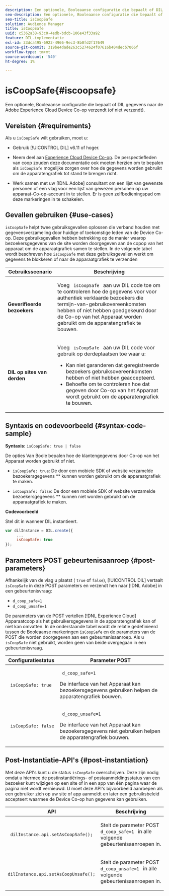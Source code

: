 ```yaml
---
description: Een optionele, Booleaanse configuratie die bepaalt of DIL gegevens naar de Adobe Experience Cloud Device Co-op verzendt (of niet verzendt).
seo-description: Een optionele, Booleaanse configuratie die bepaalt of DIL gegevens naar de Adobe Experience Cloud Device Co-op verzendt (of niet verzendt).
seo-title: isCoopSafe
solution: Audience Manager
title: isCoopSafe
uuid: c5362a38-93c0-4edb-bdcb-106e43f33a92
feature: DIL-implementatie
exl-id: 33dca495-6923-4966-9ec3-8b0fd2f17649
source-git-commit: 319be4dade263c5274624f07616b404decb7066f
workflow-type: tm+mt
source-wordcount: '540'
ht-degree: 1%

---
```


# isCoopSafe{#iscoopsafe}

Een optionele, Booleaanse configuratie die bepaalt of DIL gegevens naar de Adobe Experience Cloud Device Co-op verzendt (of niet verzendt).

## Vereisten {#requirements}

Als u `isCoopSafe` wilt gebruiken, moet u:

* Gebruik [!UICONTROL DIL] v6.11 of hoger.
* Neem deel aan [Experience Cloud Device Co-op](https://experienceleague.adobe.com/docs/device-co-op/using/home.html). De perspectiefleden van coop zouden deze documentatie ook moeten herzien om te bepalen als `isCoopSafe` mogelijke zorgen over hoe de gegevens worden gebruikt om de apparatengrafiek tot stand te brengen richt.

* Werk samen met uw [!DNL Adobe] consultant om een lijst van gewenste personen of een vlag voor een lijst van gewezen personen op uw apparaat-Co-op-account in te stellen. Er is geen zelfbedieningspad om deze markeringen in te schakelen.

## Gevallen gebruiken {#use-cases}

`isCoopSafe` helpt twee gebruiksgevallen oplossen die verband houden met gegevensverzameling door huidige of toekomstige leden van de Device Co-op. Deze gebruiksgevallen hebben betrekking op de manier waarop bezoekersgegevens van de site worden doorgegeven aan de copop van het apparaat om de apparaatgrafiek samen te stellen. In de volgende tabel wordt beschreven hoe `isCoopSafe` met deze gebruiksgevallen werkt om gegevens te blokkeren of naar de apparaatgrafiek te verzenden

<table id="table_A24C63D2A21F47EDBAC8FA5E7BE888D8"> 
 <thead> 
  <tr> 
   <th colname="col1" class="entry"> Gebruiksscenario </th> 
   <th colname="col2" class="entry"> Beschrijving </th> 
  </tr> 
 </thead>
 <tbody> 
  <tr> 
   <td colname="col1"> <p> <b>Geverifieerde bezoekers</b> </p> </td> 
   <td colname="col2"> <p>Voeg <code> isCoopSafe </code> aan uw <span class="wintitle"> DIL code </span> toe om te controleren hoe de gegevens voor voor authentiek verklaarde bezoekers die termijn-van-gebruikovereenkomsten hebben of niet hebben goedgekeurd door de Co-op van het Apparaat worden gebruikt om de apparatengrafiek te bouwen. </p> </td> 
  </tr> 
  <tr> 
   <td colname="col1"> <p> <b>DIL op sites van derden</b> </p> </td> 
   <td colname="col2"> <p>Voeg <code> isCoopSafe </code> aan uw <span class="wintitle"> DIL code </span> voor gebruik op derdeplaatsen toe waar u: </p> <p> 
     <ul id="ul_C27BB26510314834A2A7CD99D46DA4AC"> 
      <li id="li_4E6AE574F18646F09C0CF4553EEA1A9E">Kan niet garanderen dat geregistreerde bezoekers gebruiksovereenkomsten hebben of niet hebben geaccepteerd. </li> 
      <li id="li_26D0561BF32B4278B0A6B5082C17FED8">Behoefte om te controleren hoe dat gegeven door Co-op van het Apparaat wordt gebruikt om de apparatengrafiek te bouwen. </li> 
     </ul> </p> </td> 
  </tr> 
 </tbody> 
</table>

## Syntaxis en codevoorbeeld {#syntax-code-sample}

**Syntaxis:** `isCoopSafe: true | false`

De opties Van Boole bepalen hoe de klantengegevens door Co-op van het Apparaat worden gebruikt of niet.

* `isCoopSafe: true`: De door een mobiele SDK of website verzamelde bezoekersgegevens  ** kunnen worden gebruikt om de apparaatgrafiek te maken.

* `isCoopSafe: false`: De door een mobiele SDK of website verzamelde bezoekersgegevens  ** kunnen niet worden gebruikt om de apparaatgrafiek te maken.

**Codevoorbeeld**

Stel dit in wanneer DIL instantieert.

```js
var dilInstance = DIL.create({ 
     ... 
     isCoopSafe: true 
});
```

## Parameters POST gebeurtenisaanroep {#post-parameters}

Afhankelijk van de vlag u plaatst ( `true` of `false`), [!UICONTROL DIL] vertaalt `isCoopSafe` in deze POST parameters en verzendt hen naar [!DNL Adobe] in een gebeurtenisvraag:

* `d_coop_safe=1`
* `d_coop_unsafe=1`

De parameters van de POST vertellen [!DNL Experience Cloud] Apparaatcoop als het gebruikersgegevens in de apparatengrafiek kan of niet kan omvatten. In de onderstaande tabel wordt de relatie gedefinieerd tussen de Booleaanse markeringen `isCoopSafe` en de parameters van de POST die worden doorgegeven aan een gebeurtenisaanroep. Als u `isCoopSafe` niet gebruikt, worden geen van beide overgegaan in een gebeurtenisvraag.

<table id="table_0A544534CA904F4D9836A34B8C1EACBB"> 
 <thead> 
  <tr> 
   <th colname="col1" class="entry"> Configuratiestatus </th> 
   <th colname="col2" class="entry"> Parameter POST </th> 
  </tr> 
 </thead>
 <tbody> 
  <tr> 
   <td colname="col1"> <p> <code> isCoopSafe: true </code> </p> </td> 
   <td colname="col2"> <p> <code> d_coop_safe=1 </code> </p> <p>De interface van het Apparaat kan bezoekersgegevens gebruiken helpen de apparatengrafiek bouwen. </p> </td> 
  </tr> 
  <tr> 
   <td colname="col1"> <p> <code> isCoopSafe: false </code> </p> </td> 
   <td colname="col2"> <p> <code> d_coop_unsafe=1 </code> </p> <p>De interface van het Apparaat kan bezoekersgegevens niet gebruiken helpen de apparatengrafiek bouwen. </p> </td> 
  </tr> 
 </tbody> 
</table>

## Post-Instantiatie-API&#39;s {#post-instantiation}

Met deze API&#39;s kunt u de status `isCoopSafe` overschrijven. Deze zijn nodig omdat u hiermee de postinstantiërings- of postaanmeldingsstatus van een bezoeker kunt wijzigen op een site of in een app van één pagina waar de pagina niet wordt vernieuwd. U moet deze API&#39;s bijvoorbeeld aanroepen als een gebruiker zich op uw site of app aanmeldt en later een gebruiksbeleid accepteert waarmee de Device Co-op hun gegevens kan gebruiken.

<table id="table_BAA96B1F82BE48C3A61A1AF1367BA45C"> 
 <thead> 
  <tr> 
   <th colname="col1" class="entry"> API </th> 
   <th colname="col2" class="entry"> Beschrijving </th> 
  </tr> 
 </thead>
 <tbody> 
  <tr> 
   <td colname="col1"> <p> <code> dilInstance.api.setAsCoopSafe(); </code> </p> </td> 
   <td colname="col2"> <p>Stelt de parameter POST <code> d_coop_safe=1 </code> in alle volgende gebeurtenisaanroepen in. </p> </td> 
  </tr> 
  <tr> 
   <td colname="col1"> <p> <code> dilInstance.api.setAsCoopUnsafe(); </code> </p> </td> 
   <td colname="col2"> <p>Stelt de parameter POST <code> d_coop_unsafe=1 </code> in alle volgende gebeurtenisaanroepen in. </p> </td> 
  </tr> 
 </tbody> 
</table>

<!-- 

Wiki page https://wiki.corp.adobe.com/x/RCfFTg

 -->
